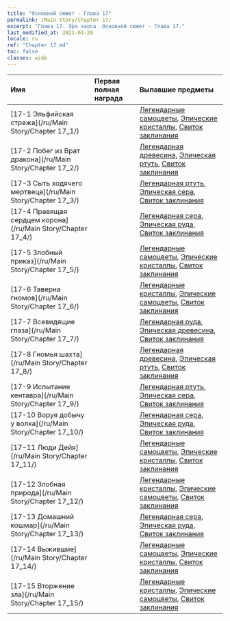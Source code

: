```yaml
---
title: "Основной сюжет - Глава 17"
permalink: /Main Story/Chapter 17/
excerpt: "Глава 17. Эра хаоса  Основной сюжет - Глава 17."
last_modified_at: 2021-03-29
locale: ru
ref: "Chapter 17.md"
toc: false
classes: wide
---
```


  | Имя |  Первая полная награда | Выпавшие предметы |
  |:------------|:------------|:------------| 
  | [17-1 Эльфийская стража](/ru/Main Story/Chapter 17_1/) |  | [Легендарные самоцветы](/ru/Items/mat_58/), [Эпические кристаллы](/ru/Items/mat_52/), [Свиток заклинания](/ru/Items/con_694/) |
  | [17-2 Побег из Врат дракона](/ru/Main Story/Chapter 17_2/) |  | [Легендарная древесина](/ru/Items/mat_55/), [Эпическая ртуть](/ru/Items/mat_49/), [Свиток заклинания](/ru/Items/con_694/) |
  | [17-3 Сыть ходячего мертвеца](/ru/Main Story/Chapter 17_3/) |  | [Легендарная ртуть](/ru/Items/mat_56/), [Эпическая сера](/ru/Items/mat_50/), [Свиток заклинания](/ru/Items/con_694/) |
  | [17-4 Правящая сердцем корона](/ru/Main Story/Chapter 17_4/) |  | [Легендарная сера](/ru/Items/mat_57/), [Эпическая руда](/ru/Items/mat_47/), [Свиток заклинания](/ru/Items/con_694/) |
  | [17-5 Злобный приказ](/ru/Main Story/Chapter 17_5/) |  | [Легендарные самоцветы](/ru/Items/mat_58/), [Эпические кристаллы](/ru/Items/mat_52/), [Свиток заклинания](/ru/Items/con_694/) |
  | [17-6 Таверна гномов](/ru/Main Story/Chapter 17_6/) |  | [Легендарные кристаллы](/ru/Items/mat_59/), [Эпические самоцветы](/ru/Items/mat_51/), [Свиток заклинания](/ru/Items/con_694/) |
  | [17-7 Всевидящие глаза](/ru/Main Story/Chapter 17_7/) |  | [Легендарная руда](/ru/Items/mat_54/), [Эпическая древесина](/ru/Items/mat_48/), [Свиток заклинания](/ru/Items/con_694/) |
  | [17-8 Гномья шахта](/ru/Main Story/Chapter 17_8/) |  | [Легендарная древесина](/ru/Items/mat_55/), [Эпическая ртуть](/ru/Items/mat_49/), [Свиток заклинания](/ru/Items/con_694/) |
  | [17-9 Испытание кентавра](/ru/Main Story/Chapter 17_9/) |  | [Легендарная ртуть](/ru/Items/mat_56/), [Эпическая сера](/ru/Items/mat_50/), [Свиток заклинания](/ru/Items/con_694/) |
  | [17-10 Воруя добычу у волка](/ru/Main Story/Chapter 17_10/) |  | [Легендарная сера](/ru/Items/mat_57/), [Эпическая руда](/ru/Items/mat_47/), [Свиток заклинания](/ru/Items/con_694/) |
  | [17-11 Люди Дейя](/ru/Main Story/Chapter 17_11/) |  | [Легендарные самоцветы](/ru/Items/mat_58/), [Эпические кристаллы](/ru/Items/mat_52/), [Свиток заклинания](/ru/Items/con_694/) |
  | [17-12 Злобная природа](/ru/Main Story/Chapter 17_12/) |  | [Легендарные кристаллы](/ru/Items/mat_59/), [Эпические самоцветы](/ru/Items/mat_51/), [Свиток заклинания](/ru/Items/con_694/) |
  | [17-13 Домашний кошмар](/ru/Main Story/Chapter 17_13/) |  | [Легендарная сера](/ru/Items/mat_57/), [Эпическая руда](/ru/Items/mat_47/), [Свиток заклинания](/ru/Items/con_694/) |
  | [17-14 Выжившие](/ru/Main Story/Chapter 17_14/) |  | [Легендарные самоцветы](/ru/Items/mat_58/), [Эпические кристаллы](/ru/Items/mat_52/), [Свиток заклинания](/ru/Items/con_694/) |
  | [17-15 Вторжение зла](/ru/Main Story/Chapter 17_15/) |  | [Легендарные кристаллы](/ru/Items/mat_59/), [Эпические самоцветы](/ru/Items/mat_51/), [Свиток заклинания](/ru/Items/con_694/) |
